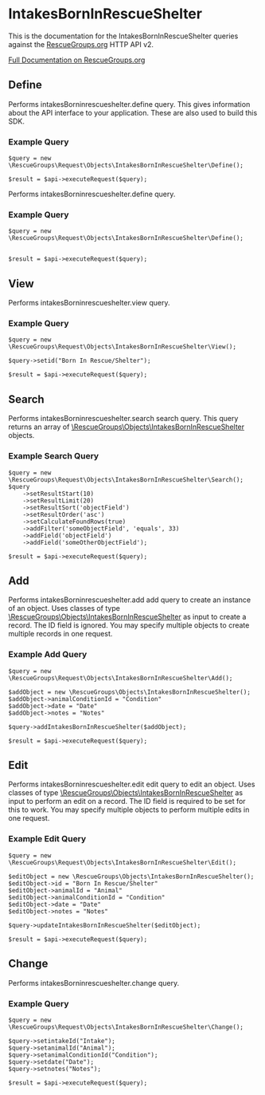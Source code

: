 # IntakesBornInRescueShelter

This is the documentation for the IntakesBornInRescueShelter queries against the [RescueGroups.org](https://www.rescuegroups.org/) HTTP API v2.

[Full Documentation on RescueGroups.org](https://userguide.rescuegroups.org/display/APIDG/Object+definitions#Objectdefinitions-intakesBorninrescueshelter)

## Define
Performs intakesBorninrescueshelter.define query. This gives information about the API interface to your application. These are also used to build this SDK.

### Example Query

    $query = new \RescueGroups\Request\Objects\IntakesBornInRescueShelter\Define();

    $result = $api->executeRequest($query);
Performs intakesBorninrescueshelter.define query.

### Example Query

    $query = new \RescueGroups\Request\Objects\IntakesBornInRescueShelter\Define();


    $result = $api->executeRequest($query);

## View
Performs intakesBorninrescueshelter.view query.

### Example Query

    $query = new \RescueGroups\Request\Objects\IntakesBornInRescueShelter\View();

    $query->setid("Born In Rescue/Shelter");

    $result = $api->executeRequest($query);

## Search
Performs intakesBorninrescueshelter.search search query. This query returns an array of [\RescueGroups\Objects\IntakesBornInRescueShelter](../../../src/Objects/IntakesBornInRescueShelter.php) objects.

### Example Search Query

    $query = new \RescueGroups\Request\Objects\IntakesBornInRescueShelter\Search();
    $query
        ->setResultStart(10)
        ->setResultLimit(20)
        ->setResultSort('objectField')
        ->setResultOrder('asc')
        ->setCalculateFoundRows(true)
        ->addFilter('someObjectField', 'equals', 33)
        ->addField('objectField')
        ->addField('someOtherObjectField');

    $result = $api->executeRequest($query);
## Add
Performs intakesBorninrescueshelter.add add query to create an instance of an object. Uses classes of type [\RescueGroups\Objects\IntakesBornInRescueShelter](../../../src/Objects/IntakesBornInRescueShelter.php) as input to create a record. The ID field is ignored. You may specify multiple objects to create multiple records in one request.

### Example Add Query

    $query = new \RescueGroups\Request\Objects\IntakesBornInRescueShelter\Add();

    $addObject = new \RescueGroups\Objects\IntakesBornInRescueShelter();
    $addObject->animalConditionId = "Condition"
    $addObject->date = "Date"
    $addObject->notes = "Notes"

    $query->addIntakesBornInRescueShelter($addObject);

    $result = $api->executeRequest($query);
## Edit
Performs intakesBorninrescueshelter.edit edit query to edit an object. Uses classes of type [\RescueGroups\Objects\IntakesBornInRescueShelter](../../../src/Objects/IntakesBornInRescueShelter.php) as input to perform an edit on a record. The ID field is required to be set for this to work. You may specify multiple objects to perform multiple edits in one request.

### Example Edit Query

    $query = new \RescueGroups\Request\Objects\IntakesBornInRescueShelter\Edit();

    $editObject = new \RescueGroups\Objects\IntakesBornInRescueShelter();
    $editObject->id = "Born In Rescue/Shelter"
    $editObject->animalId = "Animal"
    $editObject->animalConditionId = "Condition"
    $editObject->date = "Date"
    $editObject->notes = "Notes"

    $query->updateIntakesBornInRescueShelter($editObject);

    $result = $api->executeRequest($query);
## Change
Performs intakesBorninrescueshelter.change query.

### Example Query

    $query = new \RescueGroups\Request\Objects\IntakesBornInRescueShelter\Change();

    $query->setintakeId("Intake");
    $query->setanimalId("Animal");
    $query->setanimalConditionId("Condition");
    $query->setdate("Date");
    $query->setnotes("Notes");

    $result = $api->executeRequest($query);


